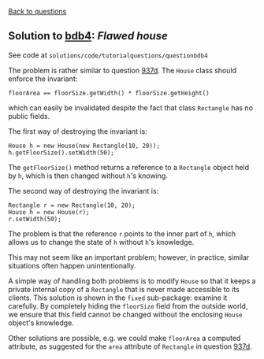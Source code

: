 [Back to questions](../README.md)

## Solution to [bdb4](../questions/bdb4): *Flawed house*

See code at `solutions/code/tutorialquestions/questionbdb4`

The problem is rather similar to question [937d](937d.md).  The `House` class should
enforce the invariant:

```
floorArea == floorSize.getWidth() * floorSize.getHeight()
```

which can easily be invalidated despite the fact that class `Rectangle` has no
public fields.

The first way of destroying the invariant is:

```
House h = new House(new Rectangle(10, 20));
h.getFloorSize().setWidth(50);
```

The `getFloorSize()` method returns a reference to a `Rectangle`
object held by `h`, which is then changed without `h`'s knowing.

The second way of destroying the invariant is:

```
Rectangle r = new Rectangle(10, 20);
House h = new House(r);
r.setWidth(50);
```

The problem is that the reference `r` points to the inner part of `h`,
which allows us to change the state of `h` without `h`'s knowledge.

This may not seem like an important problem; however, in practice, similar situations often happen unintentionally.

A simple way of handling both problems is to modify `House` so that it keeps a private
internal copy of a `Rectangle` that is never made accessible to its clients.  This
solution is shown in the `fixed` sub-package: examine it carefully.  By completely
hiding the `floorSize` field from the outside world, we ensure that this field cannot
be changed without the enclosing `House` object's knowledge.

Other solutions are possible, e.g. we could make `floorArea` a computed attribute,
as suggested for the `area` attribute of `Rectangle` in question [937d](937d.md).
